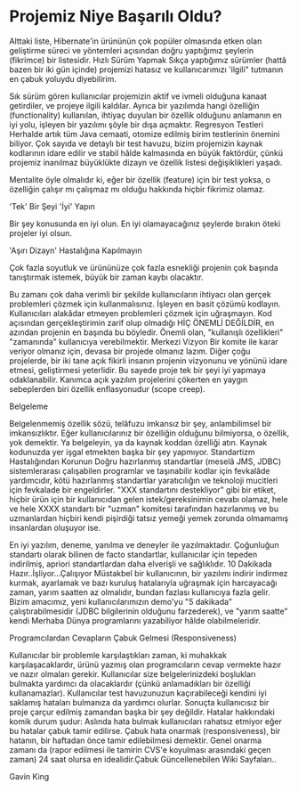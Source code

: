 # Projemiz Niye Başarılı Oldu?

Alttaki liste, Hibernate'in ürününün çok popüler olmasında etken olan
geliştirme süreci ve yöntemleri açısından doğru yaptığımız şeylerin
(fikrimce) bir listesidir.  Hızlı Sürüm Yapmak Sıkça yaptığımız
sürümler (hattâ bazen bir iki gün içinde) projemizi hatasız ve
kullanıcarımızı 'ilgili" tutmanın en çabuk yoluydu diyebilirim.

Sık sürüm gören kullanıcılar projemizin aktif ve ivmeli olduğuna
kanaat getirdiler, ve projeye ilgili kaldılar. Ayrıca bir yazılımda
hangi özelliğin (functionality) kullanılan, ihtiyaç duyulan bir
özellik olduğunu anlamanın en iyi yolu, işleyen bir yazılımı şöyle bir
dışa açmaktır.  Regresyon Testleri Herhalde artık tüm Java cemaati,
otomize edilmiş birim testlerinin önemini biliyor. Çok sayıda ve
detaylı bir test havuzu, bizim projemizin kaynak kodlarının idare
edilir ve stabil hâlde kalmasında en büyük faktördür, çünkü projemiz
inanılmaz büyüklükte dizayn ve özellik listesi değişiklikleri
yaşadı.

Mentalite öyle olmalıdır ki, eğer bir özellik (feature) için bir test
yoksa, o özelliğin çalışır mı çalışmaz mı olduğu hakkında hiçbir
fikrimiz olamaz.

'Tek' Bir Şeyi 'İyi' Yapın

Bir şey konusunda en iyi olun. En iyi olamayacağınız şeylerde bırakın
öteki projeler iyi olsun.

'Aşırı Dizayn' Hastalığına Kapılmayın

Çok fazla soyutluk ve ürününüze çok fazla esnekliği projenin çok
başında tanıştırmak istemek, büyük bir zaman kaybı olacaktır.

Bu zamanı çok daha verimli bir şekilde kullanıcıların ihtiyacı olan
gerçek problemleri çözmek için kullanmalısınız. İşleyen en basit
çözümü kodlayın. Kullanıcıları alakâdar etmeyen problemleri çözmek
için uğraşmayın. Kod açısından gerçekleştirimin zarif olup olmadığı
HİÇ ÖNEMLİ DEĞİLDİR, en azından projenin en başında bu
böyledir. Önemli olan, "kullanışlı özellikleri" "zamanında"
kullanıcıya verebilmektir.  Merkezi Vizyon Bir komite ile karar
veriyor olmanız için, devasa bir projede olmanız lazım. Diğer çoğu
projelerde, bir iki tane açık fikirli insanın projenin vizyonunu ve
yönünü idare etmesi, geliştirmesi yeterlidir. Bu sayede proje tek bir
şeyi iyi yapmaya odaklanabilir. Kanımca açık yazılım projelerini
çökerten en yaygın sebeplerden biri özellik enflasyonudur (scope
creep).

Belgeleme

Belgelenmemiş özellik sözü, telâfuzu imkansız bir şey, anlambilimsel
bir imkansızlıktır. Eğer kullanıcılarınız bir özelliğin olduğunu
bilmiyorsa, o özellik, yok demektir. Ya belgeleyin, ya da kaynak
koddan özelliği atın. Kaynak kodunuzda yer işgal etmekten başka bir
şey yapmıyor.  Standartizm Hastalığından Korunun Doğru hazırlanmış
standartlar (meselâ JMS, JDBC) sistemlerarası çalışabilen programlar
ve taşınabilir kodlar için fevkalâde yardımcıdır, kötü hazırlanmış
standartlar yaratıcılığın ve teknoloji mucitleri için fevkalade bir
engeldirler. "XXX standartını destekliyor" gibi bir etiket, hiçbir
ürün için bir kullanıcıdan gelen istek/gereksinimin cevabı olamaz,
hele ve hele XXXX standartı bir "uzman" komitesi tarafından
hazırlanmış ve bu uzmanlardan hiçbiri kendi pişirdiği tatsız yemeği
yemek zorunda olmamamış insanlardan oluşuyor ise.

En iyi yazılım, deneme, yanılma ve deneyler ile
yazılmaktadır. Çoğunluğun standartı olarak bilinen de facto
standartlar, kullanıcılar için tepeden indirilmiş, apriori
standartlardan daha elverişli ve sağlıklıdır.  10 Dakikada
Hazır..İşliyor...Çalışıyor Müstakbel bir kullanıcının, bir yazılımı
indirir indirmez kurmak, ayarlamak ve bazı kuruluş hatalarıyla
uğraşmak için harcayacağı zaman, yarım saatten az olmalıdır, bundan
fazlası kullanıcıya fazla gelir. Bizim amacımız, yeni
kullanıcılarımızın demo'yu "5 dakikada" çalıştırabilmesidir (JDBC
bilgilerinin olduğunu farzederek), ve "yarım saatte" kendi Merhaba
Dünya programlarını yazabiliyor hâlde olabilmeleridir.

Programcılardan Cevapların Çabuk Gelmesi (Responsiveness)

Kullanıcılar bir problemle karşılaştıkları zaman, ki muhakkak
karşılaşacaklardır, ürünü yazmış olan programcıların cevap vermekte
hazır ve nazır olmaları gerekir. Kullanıcılar size belgelerinizdeki
boşlukları bulmakta yardımcı da olacaklardır (çünkü anlamadıkları bir
özelliği kullanamazlar). Kullanıcılar test havuzunuzun kaçırabileceği
kendini iyi saklamış hataları bulmanıza da yardımcı olurlar. Sonuçta
kullanıcısız bir proje çarçur edilmiş zamandan başka bir şey değildir.
Hatalar hakkındaki komik durum şudur: Aslında hata bulmak
kullanıcıları rahatsız etmiyor eğer bu hatalar çabuk tamir
edilirse. Çabuk hata onarmak (responsiveness), bir hatanın, bir
haftadan önce tamir edilebilmesi demektir. Genel onarma zamanı da
(rapor edilmesi ile tamirin CVS'e koyulması arasındaki geçen zaman) 24
saat olursa en idealidir.Çabuk Güncellenebilen Wiki Sayfaları..

Gavin King




